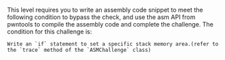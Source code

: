 This level requires you to write an assembly code snippet to meet the following condition to bypass the check, and use the asm API from pwntools to compile the assembly code and complete the challenge. The condition for this challenge is:

```
Write an `if` statement to set a specific stack memory area.(refer to the `trace` method of the `ASMChallenge` class)
```